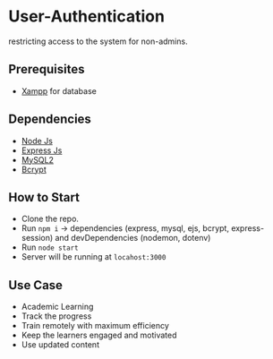 # User-Authentication
restricting access to the system for non-admins.

## Prerequisites
- [Xampp](https://www.apachefriends.org/) for database 

## Dependencies 
- [Node Js](https://nodejs.org/en/)
- [Express Js](https://expressjs.com/)
- [MySQL2](https://www.npmjs.com/package/mysql2)
- [Bcrypt](https://www.npmjs.com/package/bcrypt)

## How to Start
- Clone the repo.
- Run `npm i` -> dependencies (express, mysql, ejs, bcrypt, express-session) and devDependencies (nodemon, dotenv)
- Run `node start`
- Server will be running at `locahost:3000`

## Use Case
- Academic Learning
- Track the progress
- Train remotely with maximum efficiency
- Keep the learners engaged and motivated
- Use updated content